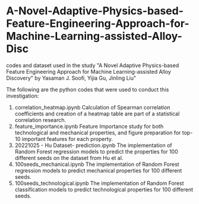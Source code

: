 # A-Novel-Adaptive-Physics-based-Feature-Engineering-Approach-for-Machine-Learning-assisted-Alloy-Disc
codes and dataset used in the study "A Novel Adaptive Physics-based Feature Engineering Approach for Machine Learning-assisted Alloy Discovery" by Yasaman J. Soofi,  Yijia Gu, Jinling Liu"

The following are the python codes that were used to conduct this investigation:

1. correlation_heatmap.ipynb Calculation of Spearman correlation coefficients and creation of a heatmap table are part of a statistical correlation research.
2. feature_importance.ipynb Feature Importance study for both technological and mechanical properties, and figure preparation for top-10 important features for each property.
3. 20221025 - Hu Dataset- prediction.ipynb The implementation of Random Forest regression models to predict the properties for 100 different seeds on the dataset from Hu et al.
4. 100seeds_mechanical.ipynb The implementation of Random Forest regression models to predict mechanical properties for 100 different seeds.
5. 100seeds_technological.ipynb The implementation of Random Forest classification models to predict technological properties for 100 different seeds.

